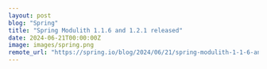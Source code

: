 ```yaml
---
layout: post
blog: "Spring"
title: "Spring Modulith 1.1.6 and 1.2.1 released"
date: 2024-06-21T00:00:00Z
image: images/spring.png
remote_url: "https://spring.io/blog/2024/06/21/spring-modulith-1-1-6-and-1-2-1-released"
---
```

